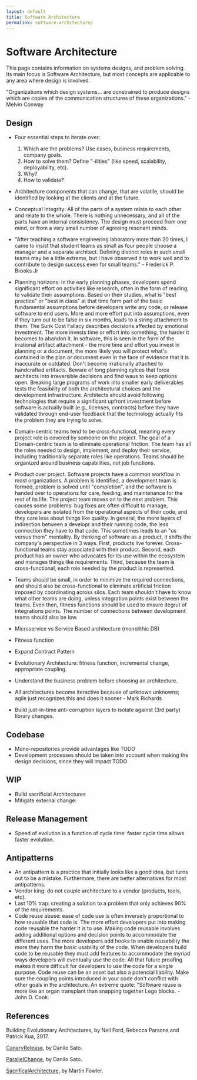 ```yaml
---
layout: default
title: Software Architecture
permalink: software-architecture/
---
```


# Software Architecture

This page contains information on systems designs, and problem solving. Its main focus is Software Architecture, but most concepts are applicable to any area where design is involved.

"Organizations which design systems... are constrained to produce designs which are copies of the communication structures of these organizations." - Melvin Conway

## Design

- Four essential steps to iterate over:

  1. Which are the problems? Use cases, business requirements, company goals.
  2. How to solve them? Define "-ilities" (like speed, scalability, deployability, etc).
  3. Why?
  4. How to validate?

- Architecture components that can change, that are volatile, should be identified by looking at the clients and at the future.
- Conceptual Integrity: All of the parts of a system relate to each other and relate to the whole. There is nothing unnecessary, and all of the parts have an internal consistency. The design must proceed from one mind, or from a very small number of agreeing resonant minds.
- "After teaching a software engineering laboratory more than 20 times, I came to insist that student teams as small as four people choose a manager and a separate architect. Defining distinct roles in such small teams may be a little extreme, but I have observed it to work well and to contribute to design success even for small teams." - Frederick P. Brooks Jr
- Planning horizons: in the early planning phases, developers spend significant effort on activities like research, often in the form of reading, to validate their assumptions. Based on their studies, what is "best practice" or "best in class" at that time form part of the basic fundamental assumptions before developers write any code, or release software to end users. More and more effort put into assumptions, even if they turn out to be false in six months, leads to a string attachment to them. The Sunk Cost Fallacy describes decisions affected by emotional investment. The more invests time or effort into something, the harder it becomes to abandon it. In software, this is seen in the form of the irrational artifact attachment - the more time and effort you invest in planning or a document, the more likely you will protect what's contained in the plan or document even in the face of evidence that it is inaccurate or outdated. Don't become irrationally attached to handcrafted artifacts. Beware of long planning cylces that force architects into irreversible decisions and find waus to keep options open. Breaking large programs of work into smaller early deliverables tests the feasibility of both the architectural choices and the development infrastructure. Architects should avoid following technologies that require a significant upfront investment before software is actually built (e.g., licenses, contracts) before they have validated through end-user feedback that the technology actually fits the problem they are trying to solve.
- Domain-centric teams tend to be cross-functional, meaning every project role is covered by someone on the project. The goal of a Domain-centric team is to eliminate operational friction. The team has all the roles needed to design, implement, and deploy their service, including traditionally separate roles like operations. Teams should be organized around business capabilities, not job functions.
- Product over project. Software projects have a common workflow in most organizations. A problem is identified, a development team is formed, problem is solved until "completion", and the software is handed over to operations for care, feeding, and maintenance for the rest of its life. The project team moves on to the next problem. This causes some problems: bug fixes are often difficult to manage, developers are isolated from the operational aspects of their code, and they care less about things like quality. In general, the more layers of indirection between a developr and their running code, the less connection they have to that code. This sometimes leads to an "us versus them" mentality. By thinking of software as a product, it shifts the company's perspective in 3 ways. First, products live forever. Cross-functional teams stay associated with their product. Second, each product has an owner who advocates for its use within the ecosystem and manages things like requirements. Third, because the team is cross-functional, each role needed by the product is represented.
- Teams should be small, in order to minimize the required connections, and should also be cross-functional to eliminate artificial friction imposed by coordinating across silos. Each team shouldn't have to know what other teams are doing, unless integration points exist between the teams. Even then, fitness functions should be used to ensure itegrut of integrations points. The number of connections between development teams should also be low.
- Microservice vs Service Based architecture (monolithic DB)
- Fitness function
- Expand Contract Pattern
- Evolutionary Architecture: fitness function, incremental change, appropriate coupling.
- Understand the business problem before choosing an architecture.
- All architectures become iteractive because of unknown unknowns; agile just recognizes this and does it sooner - Mark Richards
- Build just-in-time anti-corruption layers to isolate against (3rd party) library changes.

## Codebase

- Mono-repositories provide advantages like TODO
- Development processes should be taken into account when making the design decisions, since they will impact TODO

## WIP

- Build sacrificial Architectures
- Mitigate external change:

## Release Management

- Speed of evolution is a function of cycle time: faster cycle time allows faster evolution.

## Antipatterns

- An antipattern is a practice that initially looks like a good idea, but turns out to be a mistake. Furthermore, there are better alternatives for most antipatterns.
- Vendor king: do not couple architecture to a vendor (products, tools, etc).
- Last 10% trap: creating a solution to a problem that only achieves 90% of the requirements.
- Code reuse abuse: ease of code use is often inversely proportional to how reusable that code is. The more effort developers put into making code reusable the harder it is to use. Making code reusable involves adding additional options and decision points to accommodate the different uses. The more developers add hooks to enable reusability the more they harm the basic usability of the code. When developers build code to be reusable they must add features to accommodate the myriad ways developers will eventually use the code. All that future proofing makes it more difficult for developers to use the code for a single purpose. Code reuse can be an asset but also a potencial liability. Make sure the coupling points introduced in your code don't conflict with other goals in the architecture. An extreme quote: "Software reuse is more like an organ transplant than snapping together Lego blocks. - John D. Cook.

## References

Building Evolutionary Architectures, by Neil Ford, Rebecca Parsons and Patrick Kua, 2017.

[CanaryRelease](https://martinfowler.com/bliki/CanaryRelease.html), by Danilo Sato.

[ParallelChange](https://martinfowler.com/bliki/ParallelChange.html), by Danilo Sato.

[SacrificalArchitecture](https://martinfowler.com/bliki/SacrificialArchitecture.html), by Martin Fowler.
